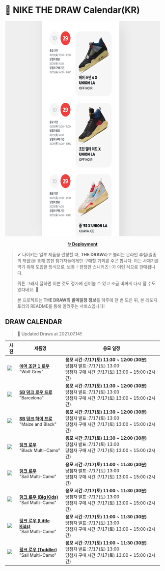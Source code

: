 # 👟 NIKE THE DRAW Calendar(KR)

<div align="center">
  <a href="https://junhoyeo.github.io/NIKE-THE-DRAW-Calendar/">
    <img src="./docs/images/preview.png" alt="Preview image of deployed application" height="700px" width="700px" />
  </a>
</div>

<p align="center">
  <a href="https://junhoyeo.github.io/NIKE-THE-DRAW-Calendar/">
    <strong>✨ Deployment</strong>
  </a>
</p>

> ✔ 나이키는 일부 제품을 런칭할 때, **THE DRAW**라고 불리는 온라인 추첨(일종의 래플)을 통해 뽑힌 참가자들에게만 구매할 기회를 주곤 합니다. 이는 사재기를 막기 위해 도입한 방식으로, 보통 ✨한정판 스니커즈✨가 이런 식으로 판매됩니다.
>
> 뭐튼 그래서 잘하면 이쁜 것도 정가에 신어볼 수 있고 조금 비싸게 다시 팔 수도 있다네요. 🤭
>
> 본 프로젝트는 **THE DRAW의 발매일정 정보**를 하루에 한 번 모은 뒤, 본 레포지토리의 README를 통해 알려주는 서비스입니다!

## DRAW CALENDAR

<!-- DRAW CALENDAR: START -->

> 👟 Updated Draws at 2021.07.14‼️

| 사진 | 제품명 | 응모 일정 |
| --- | ---- | ------- |
| <img src="https://static-breeze.nike.co.kr/kr/ko_kr/cmsstatic/product/DC0774-105/95703aad-9252-4bda-96ca-2c51ed0b02ba_primary.jpg?snkrBrowse" width="256" /> | <a href="https://www.nike.com/kr/launch/t/women/fw/basketball/DC0774-105/gejr66/wmns-air-jordan-1-low"><strong>에어 조던 1 로우</strong><br /></a> "Wolf Grey" | <strong>응모 시간 :7/17(토) 11:30 ~ 12:00 (30분)</strong><br />당첨자 발표 :7/17(토) 13:00<br />당첨자 구매 시간 :7/17(토) 13:00 ~ 15:00 (2시간) |
| <img src="https://static-breeze.nike.co.kr/kr/ko_kr/cmsstatic/product/DJ0606-400/855bfe4e-6b3a-453a-9f2f-f072ccef4f8d_primary.jpg?snkrBrowse" width="256" /> | <a href="https://www.nike.com/kr/launch/t/adult-unisex/fw/action-outdoor/DJ0606-400/tllw68/nike-sb-dunk-low-pro-prm"><strong>SB 덩크 로우 프로</strong><br /></a> "Barcelona" | <strong>응모 시간 :7/17(토) 11:30 ~ 12:00 (30분)</strong><br />당첨자 발표 :7/17(토) 13:00<br />당첨자 구매 시간 :7/17(토) 13:00 ~ 15:00 (2시간) |
| <img src="https://static-breeze.nike.co.kr/kr/ko_kr/cmsstatic/product/DB1640-001/7dc4489a-1d26-4185-afd6-e2a886f1d1ee_primary.jpg?snkrBrowse" width="256" /> | <a href="https://www.nike.com/kr/launch/t/adult-unisex/fw/action-outdoor/DB1640-001/msmj39/nike-sb-dunk-high-pro"><strong>SB 덩크 하이 프로</strong><br /></a> "Maize and Black" | <strong>응모 시간 :7/17(토) 11:30 ~ 12:00 (30분)</strong><br />당첨자 발표 :7/17(토) 13:00<br />당첨자 구매 시간 :7/17(토) 13:00 ~ 15:00 (2시간) |
| <img src="https://static-breeze.nike.co.kr/kr/ko_kr/cmsstatic/product/DH0957-001/92a9b6a3-759c-4589-83ce-e1d024b344ec_primary.jpg?snkrBrowse" width="256" /> | <a href="https://www.nike.com/kr/launch/t/men/fw/nike-sportswear/DH0957-001/flcw70/nike-dunk-low-se"><strong>덩크 로우</strong><br /></a> "Black Multi-Camo" | <strong>응모 시간 :7/17(토) 11:30 ~ 12:00 (30분)</strong><br />당첨자 발표 :7/17(토) 13:00<br />당첨자 구매 시간 :7/17(토) 13:00 ~ 15:00 (2시간) |
| <img src="https://static-breeze.nike.co.kr/kr/ko_kr/cmsstatic/product/DH0957-100/c8aefd2e-9656-4b0c-9d68-9216c07fb7bc_primary.jpg?snkrBrowse" width="256" /> | <a href="https://www.nike.com/kr/launch/t/men/fw/nike-sportswear/DH0957-100/fpiu43/nike-dunk-low-se"><strong>덩크 로우</strong><br /></a> "Sail Multi-Camo" | <strong>응모 시간 :7/17(토) 11:00 ~ 11:30 (30분)</strong><br />당첨자 발표 :7/17(토) 13:00<br />당첨자 구매 시간 :7/17(토) 13:00 ~ 15:00 (2시간) |
| <img src="https://static-breeze.nike.co.kr/kr/ko_kr/cmsstatic/product/DB1909-100/1ab55cf3-6e5e-4663-aa8d-03b591831abb_primary.jpg?snkrBrowse" width="256" /> | <a href="https://www.nike.com/kr/launch/t/junior/fw/young-athletes/DB1909-100/ywsv74/nike-dunk-low-se-gs"><strong>덩크 로우 (Big Kids)</strong><br /></a> "Sail Multi-Camo" | <strong>응모 시간 :7/17(토) 11:00 ~ 11:30 (30분)</strong><br />당첨자 발표 :7/17(토) 13:00<br />당첨자 구매 시간 :7/17(토) 13:00 ~ 15:00 (2시간) |
| <img src="https://static-breeze.nike.co.kr/kr/ko_kr/cmsstatic/product/DB1900-100/a37abc8c-f811-4240-b942-130d0009dd03_primary.jpg?snkrBrowse" width="256" /> | <a href="https://www.nike.com/kr/launch/t/little-kids/fw/young-athletes/DB1900-100/ypff45/nike-dunk-low-se-ps"><strong>덩크 로우 (Little Kids)</strong><br /></a> "Sail Multi-Camo" | <strong>응모 시간 :7/17(토) 11:00 ~ 11:30 (30분)</strong><br />당첨자 발표 :7/17(토) 13:00<br />당첨자 구매 시간 :7/17(토) 13:00 ~ 15:00 (2시간) |
| <img src="https://static-breeze.nike.co.kr/kr/ko_kr/cmsstatic/product/DB1902-100/53acfde6-7ea6-4279-a4ad-2a030e3e7199_primary.jpg?snkrBrowse" width="256" /> | <a href="https://www.nike.com/kr/launch/t/baby/fw/young-athletes/DB1902-100/oqpr41/nike-dunk-low-se-tde"><strong>덩크 로우 (Toddler)</strong><br /></a> "Sail Multi-Camo" | <strong>응모 시간 :7/17(토) 11:00 ~ 11:30 (30분)</strong><br />당첨자 발표 :7/17(토) 13:00<br />당첨자 구매 시간 :7/17(토) 13:00 ~ 15:00 (2시간) |

<!-- DRAW CALENDAR: END -->

